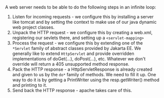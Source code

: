 A web server needs to be able to do the following steps in an infinite loop:

1. Listen for incoming requests - we configure this by installing a server like tomcat and by setting the context to make use of our java dynamic web project classes.
1. Unpack the HTTP request - we configure this by creating a web.xml, registering our sevlets there, and setting up a `<servlet-mapping>`
1. Process the request - we configure this by extending one of the `*Servlet` family of abstract classes provided by Jakarta EE. We generally like to extend `HttpServlet` and provide overridden implementations of doGet(...), doPost(...), etc. Whatever we don't override will return a 405 unsupported method response.
1. Pack the HTTP response - a HttpServletResponse is already created and given to us by the `do*` family of methods. We need to fill it up. One way to do it is by getting a PrintWriter using the resp.getWriter() method and printing to it.
1. Send back the HTTP response - apache takes care of this.
